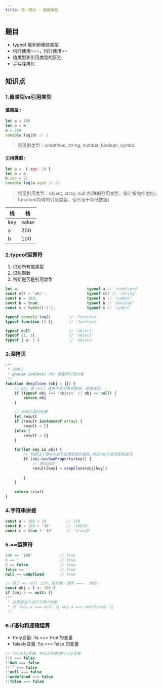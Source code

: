 ```yaml
---
title: 第一部分 - 数据类型
---
```

## 题目
* typeof 能判断哪些类型
* 何时使用===，何时使用==
* 值类型和引用类型的区别
* 手写深拷贝

## 知识点
### **1.值类型vs引用类型**

#### 值类型 :
```javascript
let a = 100
let b = a
a = 200
console.log(b) // 2
```
> 常见值类型：undefined, string, number, boolean, symbol
#### 引用类型 :
```javascript
let a =  { age: 20 }
let b = a
b.age = 21
console.log(a.age) // 21
```
> 常见引用类型：object, array, null (特殊的引用类型，指针指向空地址), function(特殊的引用类型，但不用于存储数据)

|栈|栈|
|-|-|
|key|value|
|a|200|
| b | 100 |

### **2.typeof运算符**
1. 识别所有值类型
2. 识别函数
3. 判断是否是引用类型
```javascript
let a;                              typeof a // 'undefined'
const str = 'abc';                  typeof str // 'string'
const n = 100;                      typeof n // 'number'
const b = true;                     typeof b // 'boolean'
const s = Symbol('s');              typeof s // 'symbol'

typeof console.log()        // 'function'
typeof function () {}       // 'function'

typeof null                 // 'object'
typeof [1, 2]               // 'object'
typeof { a: 1 }             // 'object'
```
### **3.深拷贝**
```javascript
/**
 * 深拷贝
 * @param {object} obj 需要拷贝但对象
 */
function deepClone (obj = {}) {
    // obj 是 null 或者不是对象或数组，直接返回
    if (typeof obj !== 'object' || obj == null) {
        return obj
    }
    
    // 初始化返回结果
    let result
    if (result instanceof Array) {
        result = []
    }else {
        result = {}
    }
    
    for(let key in obj) {
        // 判断这个是key是不是原型链的属性,保证key不是原型但属性
        if (obj.hasOwnProperty(key)) {
            // 递归调用
            result[key] = deepClone(obj[key])
            
        }
    }
    
    return result
}
```
### **4.字符串拼接**
```javascript
const a = 100 + 10         // 110
const b = 100 + '10'       // '10010'
const c = true + '10'      // 'true10'
```
### **5.==运算符**
```javascript
100 == '100'            // true
0 == ''                 // true
0 == false              // true
false == ''             // true
null == undefined       // true

// 除了 == null 之外，其余都一律用 ===， 例如：
const obj = { x: 100 }
if (obj.a == null) {}
/**
 * 这里相当于进行了两个判断
 * if (obj.a === null || obj.a === undefined) {} 
 */
```
### **6.if语句和逻辑运算**
* truly变量: !!a === true 的变量
* falsely变量: !!a === false 的变量
```javascript
// falsely变量，除此之外都是truly变量
!!0 === false
!!NaN === false
!!'' === false
!!null === false
!!undefined === false
!!false === false
```
